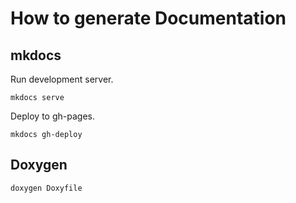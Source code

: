 # How to generate Documentation

## mkdocs

Run development server.
```
mkdocs serve
```

Deploy to gh-pages.
```
mkdocs gh-deploy
```


## Doxygen

```
doxygen Doxyfile
```